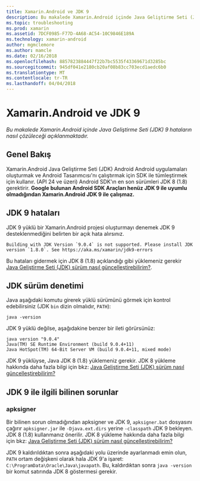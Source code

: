 ```yaml
---
title: Xamarin.Android ve JDK 9
description: Bu makalede Xamarin.Android içinde Java Geliştirme Seti (JDK) 9 hataların nasıl çözüleceği açıklanmaktadır.
ms.topic: troubleshooting
ms.prod: xamarin
ms.assetid: 7DCF0985-F77D-4A68-AC54-10C9846E189A
ms.technology: xamarin-android
author: mgmclemore
ms.author: mamcle
ms.date: 02/16/2018
ms.openlocfilehash: 8857823884447f22b7bc5535f43369671d3285bc
ms.sourcegitcommit: 945df041e2180cb20af08b83cc703ecd1aedc6b0
ms.translationtype: MT
ms.contentlocale: tr-TR
ms.lasthandoff: 04/04/2018
---
```

# <a name="xamarinandroid-and-jdk-9"></a>Xamarin.Android ve JDK 9

_Bu makalede Xamarin.Android içinde Java Geliştirme Seti (JDK) 9 hataların nasıl çözüleceği açıklanmaktadır._


## <a name="overview"></a>Genel Bakış

Xamarin.Android Java Geliştirme Seti (JDK) Android Android uygulamaları oluşturmak ve Android Tasarımcısı'nı çalıştırmak için SDK ile tümleştirmek için kullanır. (API 24 ve üzeri) Android SDK'ın en son sürümleri JDK 8 (1.8) gerektirir. **Google bulunan Android SDK Araçları henüz JDK 9 ile uyumlu olmadığından Xamarin.Android JDK 9 ile çalışmaz.**

## <a name="jdk-9-errors"></a>JDK 9 hataları

JDK 9 yüklü bir Xamarin.Android projesi oluşturmayı denemek JDK 9 desteklenmediğini belirten bir açık hata alırsınız.

```shell
Building with JDK Version `9.0.4` is not supported. Please install JDK version `1.8.0`. See https://aka.ms/xamarin/jdk9-errors  
```

Bu hataları gidermek için JDK 8 (1.8) açıklandığı gibi yüklemeniz gerekir [Java Geliştirme Seti (JDK) sürüm nasıl güncelleştirebilirim?](~/android/troubleshooting/questions/update-jdk.md).


## <a name="checking-the-jdk-version"></a>JDK sürüm denetimi

Java aşağıdaki komutu girerek yüklü sürümünü görmek için kontrol edebilirsiniz (JDK `bin` dizin olmalıdır, `PATH`):

```shell
java -version
```

JDK 9 yüklü değilse, aşağıdakine benzer bir ileti görürsünüz:

```shell
java version "9.0.4"
Java(TM) SE Runtime Environment (build 9.0.4+11)
Java HotSpot(TM) 64-Bit Server VM (build 9.0.4+11, mixed mode)
```

JDK 9 yüklüyse, Java JDK 8 (1.8) yüklemeniz gerekir. JDK 8 yükleme hakkında daha fazla bilgi için bkz: [Java Geliştirme Seti (JDK) sürüm nasıl güncelleştirebilirim?](~/android/troubleshooting/questions/update-jdk.md)

## <a name="known-issues-with-jdk-9"></a>JDK 9 ile ilgili bilinen sorunlar

### <a name="apksigner"></a>apksigner

Bir bilinen sorun olmadığından apksigner ve JDK 9, `apksigner.bat` dosyasını çağırır `apksigner.jar` ile `-Djava.ext.dirs` yerine `-classpath` JDK 9 bekleyen. JDK 8 (1.8) kullanmanız önerilir. JDK 8 yükleme hakkında daha fazla bilgi için bkz: [Java Geliştirme Seti (JDK) sürüm nasıl güncelleştirebilirim?](~/android/troubleshooting/questions/update-jdk.md)

JDK 9 kaldırıldıktan sonra aşağıdaki yolu üzerinde ayarlanmadı emin olun, `PATH` ortam değişkeni olarak hala JDK 9'a işaret: `C:\ProgramData\Oracle\Java\javapath`. Bu, kaldırdıktan sonra `java -version` bir komut satırında JDK 8 göstermesi gerekir.

